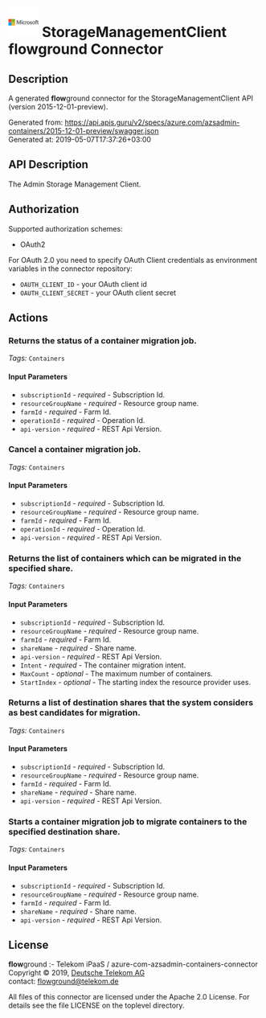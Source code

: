 # ![LOGO](logo.png) StorageManagementClient **flow**ground Connector

## Description

A generated **flow**ground connector for the StorageManagementClient API (version 2015-12-01-preview).

Generated from: https://api.apis.guru/v2/specs/azure.com/azsadmin-containers/2015-12-01-preview/swagger.json<br/>
Generated at: 2019-05-07T17:37:26+03:00

## API Description

The Admin Storage Management Client.

## Authorization

Supported authorization schemes:
- OAuth2

For OAuth 2.0 you need to specify OAuth Client credentials as environment variables in the connector repository:
* `OAUTH_CLIENT_ID` - your OAuth client id
* `OAUTH_CLIENT_SECRET` - your OAuth client secret

## Actions

### Returns the status of a container migration job.

*Tags:* `Containers`

#### Input Parameters
* `subscriptionId` - _required_ - Subscription Id.
* `resourceGroupName` - _required_ - Resource group name.
* `farmId` - _required_ - Farm Id.
* `operationId` - _required_ - Operation Id.
* `api-version` - _required_ - REST Api Version.

### Cancel a container migration job.

*Tags:* `Containers`

#### Input Parameters
* `subscriptionId` - _required_ - Subscription Id.
* `resourceGroupName` - _required_ - Resource group name.
* `farmId` - _required_ - Farm Id.
* `operationId` - _required_ - Operation Id.
* `api-version` - _required_ - REST Api Version.

### Returns the list of containers which can be migrated in the specified share.

*Tags:* `Containers`

#### Input Parameters
* `subscriptionId` - _required_ - Subscription Id.
* `resourceGroupName` - _required_ - Resource group name.
* `farmId` - _required_ - Farm Id.
* `shareName` - _required_ - Share name.
* `api-version` - _required_ - REST Api Version.
* `Intent` - _required_ - The container migration intent.
* `MaxCount` - _optional_ - The maximum number of containers.
* `StartIndex` - _optional_ - The starting index the resource provider uses.

### Returns a list of destination shares that the system considers as best candidates for migration.

*Tags:* `Containers`

#### Input Parameters
* `subscriptionId` - _required_ - Subscription Id.
* `resourceGroupName` - _required_ - Resource group name.
* `farmId` - _required_ - Farm Id.
* `shareName` - _required_ - Share name.
* `api-version` - _required_ - REST Api Version.

### Starts a container migration job to migrate containers to the specified destination share.

*Tags:* `Containers`

#### Input Parameters
* `subscriptionId` - _required_ - Subscription Id.
* `resourceGroupName` - _required_ - Resource group name.
* `farmId` - _required_ - Farm Id.
* `shareName` - _required_ - Share name.
* `api-version` - _required_ - REST Api Version.

## License

**flow**ground :- Telekom iPaaS / azure-com-azsadmin-containers-connector<br/>
Copyright © 2019, [Deutsche Telekom AG](https://www.telekom.de)<br/>
contact: flowground@telekom.de

All files of this connector are licensed under the Apache 2.0 License. For details
see the file LICENSE on the toplevel directory.
